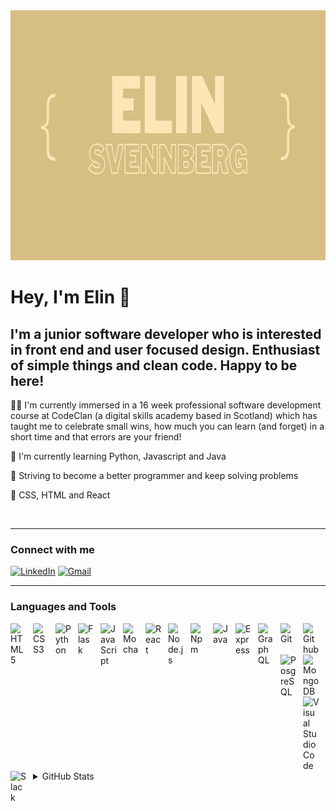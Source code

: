 
<div>
<img src="images/nameandbrackets.png" title="Git" **alt="Git" width="1200" height="400"/>
</div>
 
<h1 align="left"> Hey, I'm Elin 👋 </h1>
 
<h2 align="left">  I'm a junior software developer who is interested in front end and user focused design. Enthusiast of simple things and clean code. Happy to be here! </h2>


👩‍💻 I'm currently immersed in a 16 week professional software development course at CodeClan (a digital skills academy based in Scotland) which has taught me to celebrate small wins, how much you can learn (and forget) in a short time and that errors are your friend!

:telescope: I'm currently learning Python, Javascript and Java

:seedling: Striving to become a better programmer and keep solving problems

💙 CSS, HTML and React

<img src="https://komarev.com/ghpvc/?username=ElinVS&style=flat-square&color=blue" alt=""/>


---

### Connect with me 
 
 <p align="left">

   <a href="https://www.linkedin.com/in/elin-svennberg-331605108//"><img alt="LinkedIn" src="https://img.shields.io/badge/-LinkedIn-121212?style=flat-square&logo=Linkedin&logoColor=white&link=https://www.linkedin.com/in/elin-svennberg/"></a>
   <a href="mailto:elinvsvennberg@gmail.com"><img alt="Gmail" src="https://img.shields.io/badge/-Gmail-121212?style=flat-square&logo=Gmail&logoColor=white&link=mailto:elinvsvennberg@gmail.com"></a>

</p>

---

### Languages and Tools 

<img align="left" alt="HTML5" width="26px" src="https://cdn.jsdelivr.net/gh/devicons/devicon/icons/html5/html5-original.svg" style="padding-right:10px;" />
<img align="left" alt="CSS3" width="26px" src="https://cdn.jsdelivr.net/gh/devicons/devicon/icons/css3/css3-original.svg" style="padding-right:10px;" />
<img align="left" alt="Python" width="26px" src="https://cdn.jsdelivr.net/gh/devicons/devicon/icons/python/python-original.svg" style="padding-right:10px;" />
<img align="left" alt="Flask" width="26px" src="https://cdn.jsdelivr.net/gh/devicons/devicon/icons/flask/flask-original.svg" style="padding-right:10px;" />
<img align="left" alt="JavaScript" width="26px" src="https://cdn.jsdelivr.net/gh/devicons/devicon/icons/javascript/javascript-original.svg" style="padding-right:10px;" />
<img align="left" alt="Mocha" width="26px" src="https://cdn.jsdelivr.net/gh/devicons/devicon/icons/mocha/mocha-plain.svg" style="padding-right:10px;" />
<img align="left" alt="React" width="26px" src="https://cdn.jsdelivr.net/gh/devicons/devicon/icons/react/react-original.svg" style="padding-right:10px;" />
<img align="left" alt="Node.js" width="26px" src="https://cdn.jsdelivr.net/gh/devicons/devicon/icons/nodejs/nodejs-original.svg" style="padding-right:10px;" />
<img align="left" alt="Npm" width="26px" src="https://cdn.jsdelivr.net/gh/devicons/devicon/icons/npm/npm-original-wordmark.svg" style="padding-right:10px;" />
<img align="left" alt="Java" width="26px" src="https://cdn.jsdelivr.net/gh/devicons/devicon/icons/java/java-original.svg" style="padding-right:10px;" />
<img align="left" alt="Express" width="26px" src="https://cdn.jsdelivr.net/gh/devicons/devicon/icons/express/express-original.svg" style="padding-right:10px;" />
<img align="left" alt="GraphQL" width="26px" src="https://cdn.jsdelivr.net/gh/devicons/devicon/icons/graphql/graphql-plain.svg" style="padding-right:10px;" />
<img align="left" alt="Git" width="26px" src="https://cdn.jsdelivr.net/gh/devicons/devicon/icons/git/git-original.svg" style="padding-right:10px;" />
<img align="left" alt="Github" width="26px" src="https://cdn.jsdelivr.net/gh/devicons/devicon/icons/github/github-original.svg" style="padding-right:10px;" />
<img align="left" alt="PosgreSQL" width="26px" src="https://cdn.jsdelivr.net/gh/devicons/devicon/icons/postgresql/postgresql-original.svg" style="padding-right:10px;" />
<img align="left" alt="MongoDB" width="26px" src="https://cdn.jsdelivr.net/gh/devicons/devicon/icons/mongodb/mongodb-original.svg" style="padding-right:10px;" />
<img align="left" alt="Visual Studio Code" width="26px" src="https://cdn.jsdelivr.net/gh/devicons/devicon/icons/vscode/vscode-original.svg" style="padding-right:10px;" />
<img align="left" alt="Slack" width="26px" src="https://cdn.jsdelivr.net/gh/devicons/devicon/icons/slack/slack-original.svg" style="padding-right:10px;" />


<br />
<br />


<!-- ![](https://img.shields.io/badge/Code-React-informational?style=flat&logo=react&color=61DAFB) -->

---
<!-- ![Elin's GitHub stats](https://github-readme-stats.vercel.app/api?username=ElinVS&show_icons=true&theme=vision-friendly-dark)

[![Top Langs](https://github-readme-stats.vercel.app/api/top-langs/?username=ElinVS&layout=compact&theme=vision-friendly-dark)](https://github.com/ElinVS/github-readme-stats) -->

<details>
  <summary>GitHub Stats</summary>

  <img align="left" alt="Elin's GitHub Stats" src="https://github-readme-stats.vercel.app/api?username=ElinVS&show_icons=true&hide_border=false&title_color=C3ACCE&icon_color=3685B5&bg_color=09131B&text_color=ffffff&border_color=0c1a25" />

</details>







